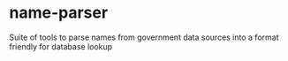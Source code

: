 # name-parser
Suite of tools to parse names from government data sources into a format friendly for database lookup
